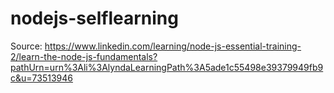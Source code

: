# nodejs-selflearning
Source: https://www.linkedin.com/learning/node-js-essential-training-2/learn-the-node-js-fundamentals?pathUrn=urn%3Ali%3AlyndaLearningPath%3A5ade1c55498e39379949fb9c&u=73513946
